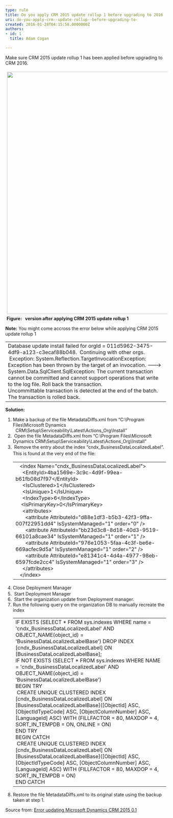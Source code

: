 ```yaml
---
type: rule
title: Do you apply CRM 2015 update rollup 1 before upgrading to 2016
uri: do-you-apply-crm--update-rollup--before-upgrading-to-
created: 2016-01-28T04:15:58.0000000Z
authors:
- id: 1
  title: Adam Cogan

---
```




<span class='intro'> Make sure CRM 2015 update rollup 1 has been applied before upgrading to CRM 2016.<br> </span>

<dl class="ssw15-rteElement-ImageArea"> <img src="./updaterollup1.png" alt="" style="margin&#58;5px;width&#58;758px;" />&#160;<strong>Figure&#58; &#160; version after applying CRM 2015 update rollup 1</strong> <dl class="ssw15-rteElement-ImageArea"><dl class="ssw15-rteElement-ImageArea"> <strong>Note&#58;</strong> You might come accross the error below while applying CRM 2015 update rollup 1</dl><dl class="ssw15-rteElement-ImageArea"><table cellspacing="0" width="100%" class="ssw15-rteTable-default"><tbody><tr><td class="ssw15-rteTable-default" style="width&#58;100%;"><div>Database update install failed for orgId = 011d5962-3475-4df9-a123-c3ecaf88b048. &#160;Continuing with other orgs. &#160;Exception&#58; System.Reflection.TargetInvocationException&#58; Exception has been thrown by the target of an invocation. ---&gt; System.Data.SqlClient.SqlException&#58; The current transaction cannot be committed and cannot support operations that write to the log file. Roll back the transaction.</div><div>Uncommittable transaction is detected at the end of the batch. The transaction is rolled back.</div></td></tr></tbody></table></dl><dl class="ssw15-rteElement-ImageArea"> <strong>Solution&#58;</strong> <dl class="ssw15-rteElement-ImageArea"><ol><li> 
                  <span style="background-color&#58;initial;"> Make a backup of the file MetadataDiffs.xml from “C&#58;\Program Files\Microsoft Dynamics &#160; &#160; &#160; &#160; &#160; &#160; &#160;&#160;CRM\Setup\Serviceability\Latest\Actions_Org\Install”</span><br></li><li> 
                  <span style="background-color&#58;initial;">&#160;Open the file MetadataDiffs.xml from “C&#58;\Program Files\Microsoft Dynamics CRM\Setup\Serviceability\Latest\Actions_Org\Install”</span></li><li> 
                  <span style="background-color&#58;initial;"></span> <span style="background-color&#58;initial;">&#160;Rem</span><span style="line-height&#58;20px;background-color&#58;initial;">ove the entry about the index “cndx_BusinessDataLocalizedLabel”. This is found at the very end of the file&#58;</span> 
                  <table cellspacing="0" width="100%" class="ssw15-rteTable-default"><tbody><tr><td class="ssw15-rteTable-default" style="width&#58;100%;">&#160; &#160;&lt;index Name=&quot;cndx_BusinessDataLocalizedLabel&quot;&gt;<br>&#160; &#160; &#160;&lt;EntityId&gt;4ba1569e-3c9c-4d9f-99ea-b61fb08d7f97&lt;/EntityId&gt;<br>&#160; &#160; &#160;&lt;IsClustered&gt;1&lt;/IsClustered&gt;<br>&#160; &#160; &#160;&lt;IsUnique&gt;1&lt;/IsUnique&gt;<br>&#160; &#160; &#160;&lt;IndexType&gt;6&lt;/IndexType&gt;<br>&#160; &#160; &lt;IsPrimaryKey&gt;0&lt;/IsPrimaryKey&gt;<br>&#160; &#160; &#160;&lt;attributes&gt;<br>&#160; &#160; &#160; &#160;&lt;attribute AttributeId=&quot;d88e1df3-b5b3-42f3-9ffa-007f22951dd4&quot; IsSystemManaged=&quot;1&quot; order=&quot;0&quot; /&gt;<br>&#160; &#160; &#160; &#160;&lt;attribute AttributeId=&quot;bb23d3c8-8d18-40d3-9519-66101a8cae34&quot; IsSystemManaged=&quot;1&quot; order=&quot;1&quot; /&gt;<br>&#160; &#160; &#160; &#160;&lt;attribute AttributeId=&quot;976e1053-5faa-4c3f-be6e-669acfec9d5a&quot; IsSystemManaged=&quot;1&quot; order=&quot;2&quot; /&gt;<br>&#160; &#160; &#160; &#160;&lt;attribute AttributeId=&quot;e81341c4-4d4a-4977-98eb-6597fcde2cc4&quot; IsSystemManaged=&quot;1&quot; order=&quot;3&quot; /&gt;<br>&#160; &#160; &#160;&lt;/attributes&gt;<br>&#160; &#160;&lt;/index&gt;</td></tr></tbody></table></li><li> 
                  <span style="line-height&#58;20px;background-color&#58;initial;">Close Deployment Manager</span><br></li><li> 
                  <span style="background-color&#58;initial;">&#160;Start Deployment Manager</span></li><li> 
                  <span style="background-color&#58;initial;"></span> <span style="background-color&#58;initial;">&#160;Start the organization update from Deployment manager.</span></li><li> 
                  <span style="background-color&#58;initial;">Run the following query on the organization DB to manually recreate the index<br></span> 
                  <table cellspacing="0" width="100%" class="ssw15-rteTable-default"><tbody><tr><td class="ssw15-rteTable-default" style="width&#58;100%;">IF EXISTS (SELECT * FROM sys.indexes WHERE name = 'cndx_BusinessDataLocalizedLabel' AND OBJECT_NAME(object_id) = 'BusinessDataLocalizedLabelBase') DROP INDEX [cndx_BusinessDataLocalizedLabel] ON [BusinessDataLocalizedLabelBase];<br>IF NOT EXISTS (SELECT * FROM sys.indexes WHERE NAME = 'cndx_BusinessDataLocalizedLabel' AND OBJECT_NAME(object_id) = 'BusinessDataLocalizedLabelBase')<br>BEGIN TRY<br>&#160;CREATE UNIQUE CLUSTERED INDEX [cndx_BusinessDataLocalizedLabel] ON [BusinessDataLocalizedLabelBase]([ObjectId] ASC, [ObjectIdTypeCode] ASC, [ObjectColumnNumber] ASC, [LanguageId] ASC) WITH (FILLFACTOR = 80, MAXDOP = 4, SORT_IN_TEMPDB = ON, ONLINE = ON)<br>END TRY<br>BEGIN CATCH<br>&#160;CREATE UNIQUE CLUSTERED INDEX [cndx_BusinessDataLocalizedLabel] ON [BusinessDataLocalizedLabelBase]([ObjectId] ASC, [ObjectIdTypeCode] ASC, [ObjectColumnNumber] ASC, [LanguageId] ASC) WITH (FILLFACTOR = 80, MAXDOP = 4, SORT_IN_TEMPDB = ON)<br>END CATCH</td></tr></tbody></table></li><li> 
                  <span style="background-color&#58;initial;"> Restore the file MetadataDiffs.xml to its original state using the backup taken at step 1.</span></li></ol></dl></dl></dl></dl> Source from&#58;​&#160;<a href="https&#58;//www.remotingcoders.com/Blogsite/Lists/Posts/Post.aspx?ID=83" target="_blank">Error updating Microsoft Dynamics CRM 2015 0.1 </a> 


